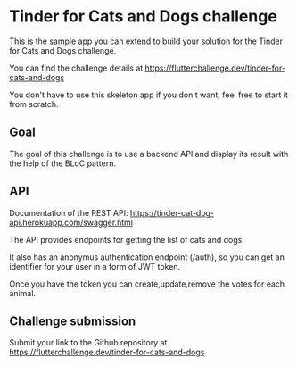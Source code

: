 # Tinder for Cats and Dogs challenge

This is the sample app you can extend to build your solution for the Tinder for Cats and Dogs challenge.

You can find the challenge details at https://flutterchallenge.dev/tinder-for-cats-and-dogs

You don't have to use this skeleton app if you don't want, feel free to start it from scratch.

## Goal

The goal of this challenge is to use a backend API and display its result with the help of the BLoC pattern.

## API

Documentation of the REST API: https://tinder-cat-dog-api.herokuapp.com/swagger.html

The API provides endpoints for getting the list of cats and dogs.

It also has an anonymus authentication endpoint (/auth), so you can get an identifier for your user in a form of JWT token.

Once you have the token you can create,update,remove the votes for each animal.

## Challenge submission

Submit your link to the Github repository at https://flutterchallenge.dev/tinder-for-cats-and-dogs
